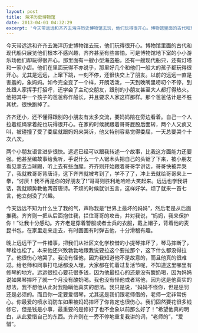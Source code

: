 ```yaml
---
layout: post
title: 海洋历史博物馆
date: 2013-04-01 04:32:29
excerpt: '今天带远远和齐齐去海洋历史博物馆去玩，他们玩得很开心。博物馆里面的古代和现代船只展览他们根本不感兴趣，齐齐甚至有些害怕。可是博物馆地下室的小小游乐场他们却玩得很开心。那里面有一艘小型海盗船，还有一艘现'
---
```




今天带远远和齐齐去海洋历史博物馆去玩，他们玩得很开心。博物馆里面的古代和现代船只展览他们根本不感兴趣，齐齐甚至有些害怕。可是博物馆地下室的小小游乐场他们却玩得很开心。那里面有一艘小型海盗船，还有一艘现代船只，还有灯塔和一家小店。他们在里面玩得不亦说乎，那里好几个和他们一般大的孩子都玩得很开心。尤其是远远，上窜下跳，一刻不停，还很快交上了朋友。以前的远远一直是害羞的，象妈妈。如今完全变了一个样，开朗活泼，一天到晚嘴里唠叨个不停，到处跟人家挥手打招呼，还学会了主动交朋友，跟别的小朋友甚至大人都打得热火。他把其中一个孩子的爸爸称作船长，并且要求人家这样那样。那个爸爸估计是不胜其扰，很快跑掉了。

齐齐还小，还不懂得跟别的小朋友有太多交流，要妈妈陪在旁边看着。自己一个人拉着缆绳掌着舵也玩得很开心。在家的时候就跟着哥哥屁股后面转，两个人又疯又叫，被碰撞了受了委屈就跟妈妈来哭诉，他又特别容易觉得委屈，一天总要哭个十次八次。


两个小朋友语言进步很快。远远已经可以跟我转述一个故事，比我这方面能力还要强。他甚至编故事给我听，手说什么一个人锯木头把自己的头锯了下来，被小朋友看见拿去当球踢，听上去有些血腥。齐齐则开始跟着哥哥学讲话，哥哥快被弄哭了，我就教哥哥背唐诗，这下齐齐就被考到了，学不了了，冲上去就给哥哥来上一拳，“讨厌！我不再是你的好朋友了!”哥哥则胜利地哈哈大笑起来。远远也学我讲话，我就顺势教他两首唐诗。不烦的时候就讲五言，这样好学。烦了就来一首七言，他立刻没了兴趣。


今天远远不知为什么生了我的气，声称我是“世界上最坏的妈妈”，然后老是从后面推我。齐齐则一把从后面抱住我，拦住哥哥的攻击，并对我说，“妈妈，我来保护你！”让我十分感动。齐齐老是穿着警服或者士兵的衣服，戴上帽子，背着他的麦昆书包，在家里走来走去，有时画画有时弹吉他，十分滑稽有趣。



晚上远远干了一件错事，把我们从社区文化学校借的小提琴摔坏了，琴马摔断了，琴栓也松了。本来他还兴致勃勃地跟我说要拉这个要拉那个，这下什么都没得拉了。他很伤心地哭了。我没有怪他，因为我知道他不是故意的，而且他真的很难过。给老师和同事打电话都没人理，大家都在忙着过复活节呢，不知道这里哪里有修琴的地方。远远很担心要花很多钱，因为他最担心的还是没有酸奶喝，因为妈妈说如果琴摔坏了就一个月没有酸奶喝。我也没有怪他或者骂他，因为这是他真实的想法，我不想他从此对我隐瞒他真实的想法。我只是说，“妈妈不怪你，但是惩罚还是必须的。而且你一定要爱惜琴，尤其这是我们跟老师借的，老师一定非常伤心。你最爱的喷水消防车如果被妈妈摔坏了你肯定也很伤心。我们固然要花很多钱修它，但是钱是小事，最重要的是修好了也不会象以前那么好了！”希望他真的明白，从此爱惜自己的东西。齐齐则在一旁不停地重复我讲的词，“老师的”，“爱惜”。



